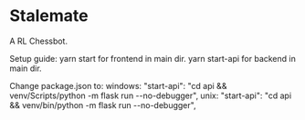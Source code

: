 # Stalemate

A RL Chessbot.

Setup guide:
yarn start for frontend in main dir.
yarn start-api for backend in main dir.


Change package.json to:
windows: "start-api": "cd api && venv/Scripts/python -m flask run --no-debugger",
unix: "start-api": "cd api && venv/bin/python -m flask run --no-debugger",
